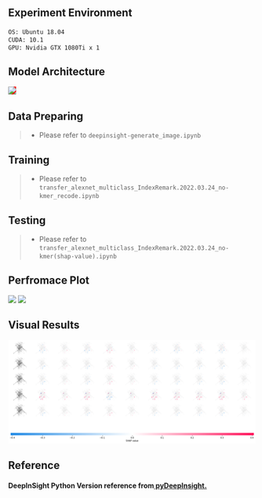 ## Experiment Environment

```
OS: Ubuntu 18.04
CUDA: 10.1
GPU: Nvidia GTX 1080Ti x 1
```

## Model Architecture
<img src='https://github.com/IlikeBB/CG-Project/tree/main/CG-Covid19-Project/deeplearning_gene_eperiment/DeepInSight.png'  style="background-color:red;">

## Data Preparing
> * Please refer to `deepinsight-generate_image.ipynb`

## Training
> * Please refer to `transfer_alexnet_multiclass_IndexRemark.2022.03.24_no-kmer_recode.ipynb`

## Testing
> * Please refer to `transfer_alexnet_multiclass_IndexRemark.2022.03.24_no-kmer(shap-value).ipynb`

## Perfromace Plot
<img src='https://github.com/IlikeBB/CG-Project/tree/main/CG-Covid19-Project/deeplearning_gene_eperiment/deepinsight.2022.03.24/multiclass-allunit-no-kmer-alexnet-train-val-acc.png'>
<img src='https://github.com/IlikeBB/CG-Project/edit/main/CG-Covid19-Project/deeplearning_gene_eperiment/deepinsight.2022.03.24/multiclass-allunit-no-kmer-alexnet-train-val-loss.png'>

## Visual Results
<img src='https://github.com/IlikeBB/CG-Project/blob/main/CG-Covid19-Project/deeplearning_gene_eperiment/RNA3/shap_results_01.png'>

## Reference
#### DeepInSight Python Version reference from<a href='https://github.com/alok-ai-lab/pyDeepInsight'> pyDeepInsight.
